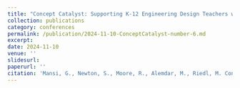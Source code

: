 ```yaml
---
title: "Concept Catalyst: Supporting K-12 Engineering Design Teachers with Generative AI (Under Review)"
collection: publications
category: conferences
permalink: /publication/2024-11-10-ConceptCatalyst-number-6.md
excerpt:
date: 2024-11-10
venue: ''
slidesurl:
paperurl: ''
citation: 'Mansi, G., Newton, S., Moore, R., Alemdar, M., Riedl, M. Concept Catalyst: Supporting K-12 Engineering Design Teachers with Generative AI. (Under Review)'
---
```

